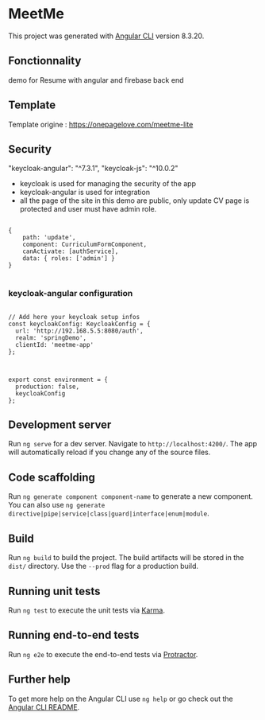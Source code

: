 # MeetMe

This project was generated with [Angular CLI](https://github.com/angular/angular-cli) version 8.3.20.

## Fonctionnality

demo for Resume with angular and firebase back end

## Template

Template origine : https://onepagelove.com/meetme-lite

## Security
"keycloak-angular": "^7.3.1", "keycloak-js": "^10.0.2"
- keycloak is used for managing the security of the app 
- keycloak-angular is used for integration 
- all the page of the site in this demo are public, only update CV page is protected and user must have admin role.

<pre><code>
{
    path: 'update',
    component: CurriculumFormComponent,
    canActivate: [authService],
    data: { roles: ['admin'] }
}
</code>
</pre>

### keycloak-angular configuration

<pre><code>
// Add here your keycloak setup infos
const keycloakConfig: KeycloakConfig = {
  url: 'http://192.168.5.5:8080/auth',
  realm: 'springDemo',
  clientId: 'meetme-app'
};



export const environment = {
  production: false,
  keycloakConfig
};
</code></pre>

## Development server

Run `ng serve` for a dev server. Navigate to `http://localhost:4200/`. The app will automatically reload if you change any of the source files.

## Code scaffolding

Run `ng generate component component-name` to generate a new component. You can also use `ng generate directive|pipe|service|class|guard|interface|enum|module`.

## Build

Run `ng build` to build the project. The build artifacts will be stored in the `dist/` directory. Use the `--prod` flag for a production build.

## Running unit tests

Run `ng test` to execute the unit tests via [Karma](https://karma-runner.github.io).

## Running end-to-end tests

Run `ng e2e` to execute the end-to-end tests via [Protractor](http://www.protractortest.org/).

## Further help

To get more help on the Angular CLI use `ng help` or go check out the [Angular CLI README](https://github.com/angular/angular-cli/blob/master/README.md).
